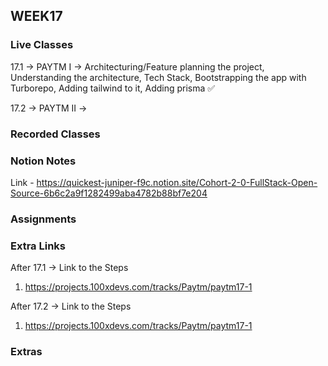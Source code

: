 ## WEEK17

### Live Classes
17.1 -> PAYTM I -> Architecturing/Feature planning the project, Understanding the architecture, Tech Stack, Bootstrapping the app with Turborepo, Adding tailwind to it, Adding prisma ✅

17.2 -> PAYTM II -> 


### Recorded Classes



### Notion Notes
Link - https://quickest-juniper-f9c.notion.site/Cohort-2-0-FullStack-Open-Source-6b6c2a9f1282499aba4782b88bf7e204


### Assignments



### Extra Links
After 17.1 -> 
Link to the Steps
1. https://projects.100xdevs.com/tracks/Paytm/paytm17-1

After 17.2 -> 
Link to the Steps
1. https://projects.100xdevs.com/tracks/Paytm/paytm17-1


### Extras


